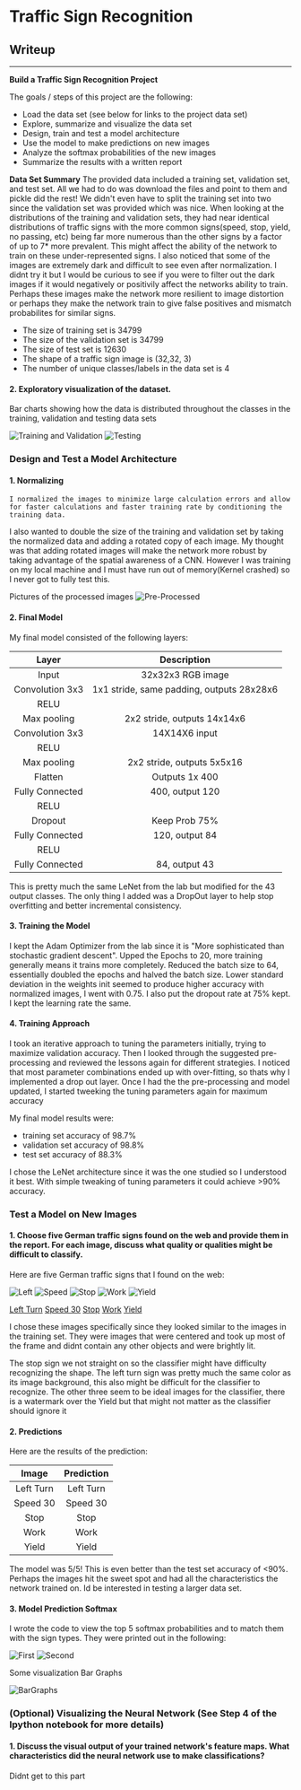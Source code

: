 # **Traffic Sign Recognition** 

## Writeup
---

**Build a Traffic Sign Recognition Project**

The goals / steps of this project are the following:
* Load the data set (see below for links to the project data set)
* Explore, summarize and visualize the data set
* Design, train and test a model architecture
* Use the model to make predictions on new images
* Analyze the softmax probabilities of the new images
* Summarize the results with a written report

**Data Set Summary**
	The provided data included a training set, validation set, and test set.  All we had to do was download the files and point to them and pickle did the rest!  We didn't even have to split the training set into two since the validation set was provided which was nice.
When looking at the distributions of the training and validation sets, they had near identical distributions of traffic signs with the more common signs(speed, stop, yield, no passing, etc) being far more numerous than the other signs by a factor of up to 7* more prevalent.  This might affect the ability of the network to train on these under-represented signs.  I also noticed that some of the images are extremely dark and difficult to see even after normalization.  I didnt try it but I would be curious to see if you were to filter out the dark images if it would negatively or positivily affect the networks ability to train.  Perhaps these images make the network more resilient to image distortion or perhaps they make the network train to give false positives and mismatch probabilites for similar signs.  

* The size of training set is 34799
* The size of the validation set is 34799
* The size of test set is 12630
* The shape of a traffic sign image is (32,32, 3)
* The number of unique classes/labels in the data set is 4

#### 2. Exploratory visualization of the dataset.

Bar charts showing how the data is distributed throughout the classes in the training, validation and testing data sets

![Training and Validation](./Writeup_img/Train_Valid_Bar_Dist.png)
![Testing](./Writeup_img/Test_Bar_Dist.png)


### Design and Test a Model Architecture

#### 1. Normalizing

	I normalized the images to minimize large calculation errors and allow for faster calculations and faster training rate by conditioning the training data.
I also wanted to double the size of the training and validation set by taking the normalized data and adding a rotated copy of each image.  My thought was that adding rotated images will make the network more robust by taking advantage of the spatial awareness of a CNN.  However I was training on my local machine and I must have run out of memory(Kernel crashed) so I never got to fully test this.

Pictures of the processed images
![Pre-Processed](./Writeup_img/Pre_Processed.png)


#### 2. Final Model

My final model consisted of the following layers:

| Layer         		|     Description	        					| 
|:---------------------:|:---------------------------------------------:| 
| Input         		| 32x32x3 RGB image   							| 
| Convolution 3x3     	| 1x1 stride, same padding, outputs 28x28x6 	|
| RELU					|												|
| Max pooling	      	| 2x2 stride,  outputs 14x14x6 					|
| Convolution 3x3	    | 14X14X6 input									|
| RELU					|	        									|
| Max pooling			| 2x2 stride, outputs 5x5x16					|
| Flatten				| Outputs 1x 400								|
| Fully Connected		| 400, output 120								|
| RELU  				| 												|
| Dropout 				| Keep Prob 75%									|
| Fully Connected 		| 120, output 84								|
| RELU 					|												|
| Fully Connected 		| 84, output 43									|


This is pretty much the same LeNet from the lab but modified for the 43 output classes.  The only thing I added was a DropOut layer to help stop overfitting and better incremental consistency.


#### 3. Training the Model 

I kept the Adam Optimizer from the lab since it is "More sophisticated than stochastic gradient descent".  Upped the Epochs to 20, more training generally means it trains more completely.  Reduced the batch size to 64, essentially doubled the epochs and halved the batch size.  Lower standard deviation in the weights init seemed to produce higher accuracy with normalized images, I went with 0.75.  I also put the dropout rate at 75% kept.  I kept the learning rate the same.


#### 4. Training Approach 

I took an iterative approach to tuning the parameters initially, trying to maximize validation accuracy.  Then I looked through the suggested pre-processing and reviewed the lessons again for different strategies.  I noticed that most parameter combinations ended up with over-fitting, so thats why I implemented a drop out layer.  Once I had the the pre-processing and model updated, I started tweeking the tuning parameters again for maximum accuracy

My final model results were:
* training set accuracy of 98.7%
* validation set accuracy of 98.8%
* test set accuracy of 88.3%

I chose the LeNet architecture since it was the one studied so I understood it best. With simple tweaking of tuning parameters it could achieve >90% accuracy.  
 

### Test a Model on New Images

#### 1. Choose five German traffic signs found on the web and provide them in the report. For each image, discuss what quality or qualities might be difficult to classify.

Here are five German traffic signs that I found on the web:

![Left](./test_signs/Left.jpeg) ![Speed](./test_signs/Speed.jpeg) ![Stop](./test_signs/Stop.jpg) 
![Work](./test_signs/Work.jpeg) ![Yield](./test_signs/Yield.jpeg)

[Left Turn](https://cdn.xl.thumbs.canstockphoto.com/road-sign-turn-left-against-the-blue-sky-stock-photography_csp36280602.jpg)
[Speed 30](http://c8.alamy.com/comp/G667W0/road-sign-speed-limit-30-kmh-zone-passau-bavaria-germany-G667W0.jpg)
[Stop](https://upload.wikimedia.org/wikipedia/commons/thumb/f/f9/STOP_sign.jpg/220px-STOP_sign.jpg)
[Work](http://a.rgbimg.com/cache1nHmS6/users/s/su/sundstrom/300/mifuUb0.jpg)
[Yield](https://previews.123rf.com/images/pejo/pejo0907/pejo090700003/5155701-German-traffic-sign-No-205-give-way-Stock-Photo.jpg)

I chose these images specifically since they looked similar to the images in the training set.  They were images that were centered and took up most of the frame and didnt contain any other objects and were brightly lit.  

The stop sign we not straight on so the classifier might have difficulty recognizing the shape.  The left turn sign was pretty much the same color as its image background, this also might be difficult for the classifier to recognize.
The other three seem to be ideal images for the classifier, there is a watermark over the Yield but that might not matter as the classifier should ignore it

#### 2. Predictions

Here are the results of the prediction:

| Image			        |     Prediction	        					| 
|:---------------------:|:---------------------------------------------:| 
| Left Turn      		| Left Turn   									| 
| Speed 30     			| Speed 30 										|
| Stop					| Stop											|
| Work		      		| Work							 				|
| Yield          		| Yield 	     								|


The model was 5/5!  This is even better than the test set accuracy of <90%.  Perhaps the images hit the sweet spot and had all the characteristics the network trained on.  Id be interested in testing a larger data set.

#### 3. Model Prediction Softmax 

I wrote the code to view the top 5 softmax probabilities and to match them with the sign types.  They were printed out in the following:

![First](./Writeup_img/Softmax_1.png) ![Second](./Writeup_img/Softmax_2.png)

Some visualization Bar Graphs

![BarGraphs](./Writeup_img/BarGraphs.png)



### (Optional) Visualizing the Neural Network (See Step 4 of the Ipython notebook for more details)
#### 1. Discuss the visual output of your trained network's feature maps. What characteristics did the neural network use to make classifications?

Didnt get to this part


